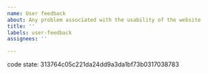 ```yaml
---
name: User feedback
about: Any problem associated with the usability of the website 
title: ''
labels: user-feedback
assignees: ''

---
```

<!-- please leave this in so we know which version your comment is about -->
code state: 313764c05c221da24dd9a3da1bf73b0317038783

